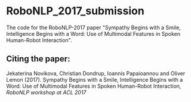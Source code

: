 # RoboNLP_2017_submission

The code for the RoboNLP-2017 paper "Sympathy Begins with a Smile, Intelligence Begins with a Word: Use of Multimodal Features in Spoken Human-Robot Interaction".

## Citing the paper:

Jekaterina Novikova, Christian Dondrup, Ioannis Papaioannou and Oliver Lemon (2017). Sympathy Begins with a Smile, Intelligence Begins with a Word: Use of Multimodal Features in Spoken Human-Robot Interaction, *RoboNLP workshop at ACL 2017*
